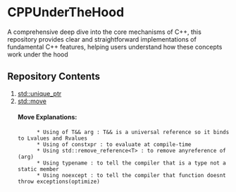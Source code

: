 # CPPUnderTheHood
A comprehensive deep dive into the core mechanisms of C++, this repository provides clear and straightforward implementations of fundamental C++ features, helping users understand how these concepts work under the hood
## Repository Contents
1. [std::unique_ptr](https://github.com/AbdelrahmanTarekMahmoud/CPPUnderTheHood/blob/main/UniquePointer/UniquePointer.cpp)
2. [std::move](https://github.com/AbdelrahmanTarekMahmoud/CPPUnderTheHood/blob/main/Move/Move.cpp)
    #### Move Explanations:
             * Using of T&& arg : T&& is a universal reference so it binds to Lvalues and Rvalues
             * Using of constxpr : to evaluate at compile-time
             * Using std::remove_reference<T> : to remove anyreference of (arg)
             * Using typename : to tell the compiler that is a type not a static member
             * Using noexcept : to tell the compiler that function doesnt throw exceptions(optimize)   

     

